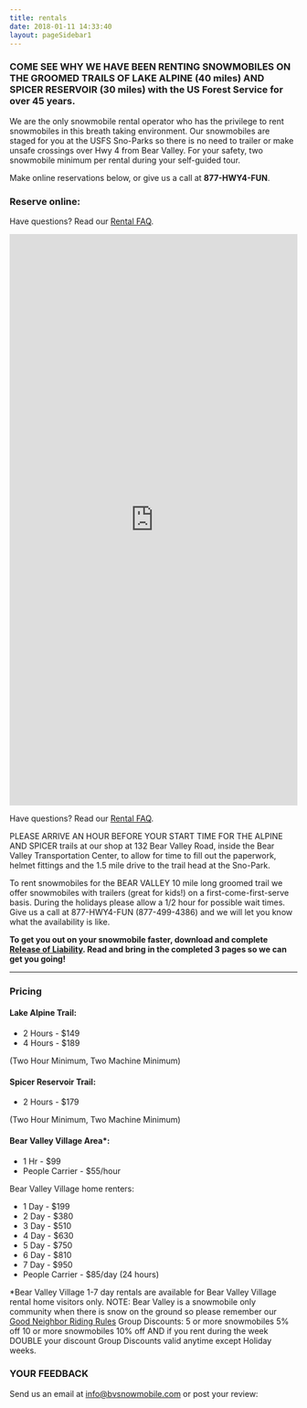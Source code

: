 ```yaml
---
title: rentals
date: 2018-01-11 14:33:40
layout: pageSidebar1
---
```


### COME SEE WHY WE HAVE BEEN RENTING SNOWMOBILES ON THE GROOMED TRAILS OF LAKE ALPINE (40 miles) AND SPICER RESERVOIR (30 miles) with the US Forest Service for over 45 years.

We are the only snowmobile rental operator who has the privilege to rent snowmobiles in this breath taking environment. Our snowmobiles are staged for you at the USFS Sno-Parks so there is no need to trailer or make unsafe crossings over Hwy 4 from Bear Valley. For your safety, two snowmobile minimum per rental during your self-guided tour.

Make online reservations below, or give us a call at **877-HWY4-FUN**.

### Reserve online:  

Have questions?  Read our <a href="/rental-faq">Rental FAQ</a>.

<iframe seamless="" frameborder="0" width="100%" height="1000px" class="rezdy" src="https://bvsnowmobile.rezdy.com/?iframe=true"></iframe>

Have questions?  Read our <a href="/rental-faq">Rental FAQ</a>.

PLEASE ARRIVE AN HOUR BEFORE YOUR START TIME FOR THE ALPINE AND SPICER trails at our shop at 132 Bear Valley Road, inside the Bear Valley Transportation Center, to allow for time to fill out the paperwork, helmet fittings and the 1.5 mile drive to the trail head at the Sno-Park.

To rent snowmobiles for the BEAR VALLEY 10 mile long groomed trail we offer snowmobiles with trailers (great for kids!) on a first-come-first-serve basis. During the holidays please allow a 1/2 hour for possible wait times. Give us a call at 877-HWY4-FUN (877-499-4386) and we will let you know what the availability is like.

**To get you out on your snowmobile faster, download and complete [Release of Liability](http://www.bvsnowmobile.com/wordpress_bvs/wp-content/uploads/2018/01/Release-of-Liability-Form-2018-8.5x11-Version.pdf). Read and bring in the completed 3 pages so we can get you going!**

<hr>

### Pricing

#### Lake Alpine Trail:

*   2 Hours - $149
*   4 Hours - $189

(Two Hour Minimum, Two Machine Minimum)

#### Spicer Reservoir Trail:

*   2 Hours - $179

(Two Hour Minimum, Two Machine Minimum)

#### Bear Valley Village Area*:

*   1 Hr - $99
*   People Carrier - $55/hour

Bear Valley Village home renters:
*   1 Day - $199
*   2 Day - $380
*   3 Day - $510
*   4 Day - $630
*   5 Day - $750
*   6 Day - $810
*   7 Day - $950
*   People Carrier - $85/day (24 hours)

*Bear Valley Village 1-7 day rentals are available for Bear Valley Village rental home visitors only. NOTE: Bear Valley is a snowmobile only community when there is snow on the ground so please remember our [Good Neighbor Riding Rules](/files/Good_Neighbor_Riding_Rules.pdf) Group Discounts: 5 or more snowmobiles 5% off 10 or more snowmobiles 10% off AND if you rent during the week DOUBLE your discount Group Discounts valid anytime except Holiday weeks.

### YOUR FEEDBACK

Send us an email at info@bvsnowmobile.com or post your review:
<span class="social-nav">
	<a class="yt" href="http://www.yelp.com/biz/bear-valley-snowmobile-bear-valley" target="_blank"><i class="fa fa-3x fa-yelp"></i></a> <a class="fb" href="http://facebook.com/BearValleySnowmobile" target="_blank"><i class="fa fa-3x fa-facebook-square"></i></a> <a class="gp" href="https://plus.google.com/106492513295353593104/" target="_blank"><i class="fa fa-3x fa-google-plus-square"></i></a>
</span>
